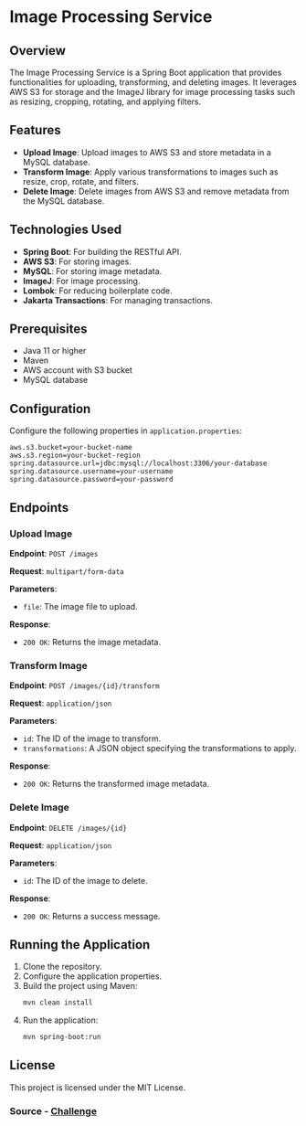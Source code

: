 # Image Processing Service

## Overview

The Image Processing Service is a Spring Boot application that provides functionalities for uploading, transforming, and deleting images. It leverages AWS S3 for storage and the ImageJ library for image processing tasks such as resizing, cropping, rotating, and applying filters.

## Features

- **Upload Image**: Upload images to AWS S3 and store metadata in a MySQL database.
- **Transform Image**: Apply various transformations to images such as resize, crop, rotate, and filters.
- **Delete Image**: Delete images from AWS S3 and remove metadata from the MySQL database.

## Technologies Used

- **Spring Boot**: For building the RESTful API.
- **AWS S3**: For storing images.
- **MySQL**: For storing image metadata.
- **ImageJ**: For image processing.
- **Lombok**: For reducing boilerplate code.
- **Jakarta Transactions**: For managing transactions.

## Prerequisites

- Java 11 or higher
- Maven
- AWS account with S3 bucket
- MySQL database

## Configuration

Configure the following properties in `application.properties`:

```properties
aws.s3.bucket=your-bucket-name
aws.s3.region=your-bucket-region
spring.datasource.url=jdbc:mysql://localhost:3306/your-database
spring.datasource.username=your-username
spring.datasource.password=your-password
```

## Endpoints

### Upload Image

**Endpoint**: `POST /images`

**Request**: `multipart/form-data`

**Parameters**:
- `file`: The image file to upload.

**Response**:
- `200 OK`: Returns the image metadata.

### Transform Image

**Endpoint**: `POST /images/{id}/transform`

**Request**: `application/json`

**Parameters**:
- `id`: The ID of the image to transform.
- `transformations`: A JSON object specifying the transformations to apply.

**Response**:
- `200 OK`: Returns the transformed image metadata.

### Delete Image

**Endpoint**: `DELETE /images/{id}`

**Request**: `application/json`

**Parameters**:
- `id`: The ID of the image to delete.

**Response**:
- `200 OK`: Returns a success message.

## Running the Application

1. Clone the repository.
2. Configure the application properties.
3. Build the project using Maven:
   ```sh
   mvn clean install
   ```
4. Run the application:
   ```sh
   mvn spring-boot:run
   ```

## License

This project is licensed under the MIT License.

### Source - [Challenge](https://roadmap.sh/projects/image-processing-service)
